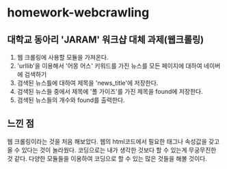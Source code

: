 # homework-webcrawling

## 대학교 동아리 'JARAM' 워크샵 대체 과제(웹크롤링)

1. 웹 크롤링에 사용할 모듈을 가져온다.
2. 'urllib'을 이용해서 '어몽 어스' 키워드를 가진 뉴스를 모든 페이지에 대하여 네이버에 검색하기
3. 검색된 뉴스틀에 대하여 제목을 'news_title'에 저장한다.
4. 검색된 뉴스들 중에서 제목에 '폴 가이즈'를 가진 제목을 found에 저장한다.
5. 검색된 뉴스들의 개수와 found를 출력한다.

## 느낀 점

웹 크롤링이라는 것을 처음 해보았다. 웹의 html코드에서 필요한 태그나 속성값을 갖고 올 수 있다는 것이 놀라웠다. 코딩으로는 내가 생각한 것보다 할 수 있는게 무궁무진한 것 같다. 다양한 모듈들을 이용하여 코딩으로 할 수 있는 많은 것들을 해볼 것이다.
